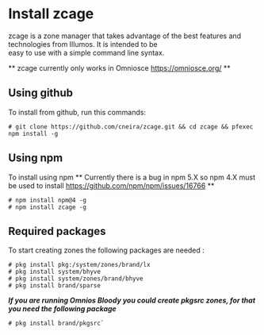 
# Install zcage

zcage is a zone manager that takes advantage of the best features
and technologies from Illumos. It is intended to be  
easy to use with a simple command line syntax.   
  
  
** zcage currently only works in Omniosce https://omniosce.org/ ** 

## Using github
  
To install from github, run this commands:  

```
# git clone https://github.com/cneira/zcage.git && cd zcage && pfexec npm install -g 
```
## Using npm 
  
To install using npm 
** Currently there is a bug in npm 5.X so npm 4.X must be used to install https://github.com/npm/npm/issues/16766 **
```
# npm install npm@4 -g
# npm install zcage -g
```

## Required packages
 
To start creating zones the following packages are needed :
   
```
# pkg install pkg:/system/zones/brand/lx
# pkg install system/bhyve
# pkg install system/zones/brand/bhyve
# pkg install brand/sparse
```
***If you are running Omnios Bloody you could create pkgsrc zones, for that you 
need the following package***
   
```
# pkg install brand/pkgsrc` 
```
  
